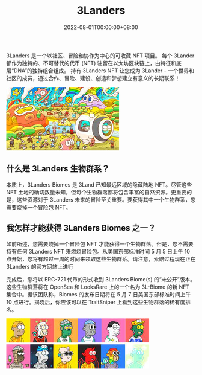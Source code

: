 ﻿---
title: "3Landers"
description: "以艺术为中心的 10k 社区驱动的 NFT 收藏"
date: 2022-08-01T00:00:00+08:00
lastmod: 2022-08-01T00:00:00+08:00
draft: false
authors: ["crazyxuanshao"]
featuredImage: "3landers.png"
tags: ["Collectibles","3Landers"]
categories: ["nfts"]
nfts: ["Collectibles"]
blockchain: "ETH"
website: "https://3landersnft.com/"
twitter: "https://mobile.twitter.com/3landersnft"
discord: ""
telegram: ""
github: ""
youtube: "https://www.youtube.com/hashtag/3landers"
twitch: ""
facebook: ""
instagram: "https://www.instagram.com/3landersnft_/"
reddit: "https://www.reddit.com/r/3Landers/"
medium: "https://medium.com/@3landers.nft"
steam: ""
gitbook: ""
googleplay: ""
appstore: ""
status: "Live"
weight: 
lightgallery: true
toc: true
pinned: false
recommend: false
recommend1: false
---
<p>3Landers 是一个以社区、冒险和协作为中心的可收藏 NFT 项目。 每个 3Lander 都作为独特的、不可替代的代币 (NFT) 驻留在以太坊区块链上，由特征和底层“DNA”的独特组合组成。 持有 3Landers NFT 让您成为 3Lander - 一个世界和社区的成员，通过合作、冒险、建设、创造和梦想建立有意义的长期联系！</p>

![opo](opo.png)

## 什么是 3Landers 生物群系？

本质上，3Landers Biomes 是 3Land 已知最远区域的隐藏陆地 NFT。尽管这些 NFT 土地的确切数量未知，但每个生物群落都将包含丰富的自然资源。更重要的是，这些资源对于 3Landers 未来的冒险至关重要。要获得其中一个生物群系，您需要烧掉一个冒险包 NFT。

## 我怎样才能获得 3Landers Biomes 之一？

如前所述，您需要烧掉一个冒险包 NFT 才能获得一个生物群落。但是，您不需要持有任何 3Landers NFT 来燃烧冒险包。从美国东部标准时间 5 月 5 日上午 10 点开始，您将有超过一周的时间来领取这些生物群系。请注意，索赔过程现在正在3Landers 的官方网站上进行

完成后，您将以 ERC-721 代币的形式收到 3Landers Biome(s) 的“未公开”版本。这些生物群落将在 OpenSea 和 LooksRare 上的一个名为 3L-Biome 的新 NFT 集合中。据该团队称，Biomes 的发布日期将在 5 月 7 日美国东部标准时间上午 10 点进行。揭晓后，你应该可以在 TraitSniper 上看到这些生物群落的稀有度排名。



![下载](下载.png)